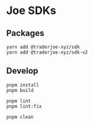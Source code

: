 # Joe SDKs

## Packages

```
yarn add @traderjoe-xyz/sdk
yarn add @traderjoe-xyz/sdk-v2
```

## Develop

```
pnpm install
pnpm build

pnpm lint
pnpm lint:fix

pnpm clean
```
